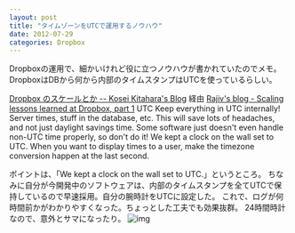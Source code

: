 ```yaml
---
layout: post
title: "タイムゾーンをUTCで運用するノウハウ"
date: 2012-07-29
categories: Dropbox
---
```


Dropboxの運用で、細かいけれど役に立つノウハウが書かれていたのでメモ。
DropboxはDBから何から内部のタイムスタンプはUTCを使っているらしい。

 [Dropbox のスケールとか -- Kosei Kitahara's Blog](http://surgo.jp/2012/07/dropbox.html) 経由
 [Rajiv's blog - Scaling lessons learned at Dropbox, part 1](http://eranki.tumblr.com/post/27076431887/scaling-lessons-learned-at-dropbox-part-1)
 UTC
 Keep everything in UTC internally! Server times, stuff in the
 database, etc. This will save lots of headaches, and not just daylight
 savings time. Some software just doesn't even handle non-UTC time
 properly, so don't do it! We kept a clock on the wall set to UTC. When
 you want to display times to a user, make the timezone conversion
 happen at the last second.

ポイントは、「We kept a clock on the wall set to UTC.」というところ。
ちなみに自分が今開発中のソフトウェアは、内部のタイムスタンプを全てUTCで保持しているので早速採用。自分の腕時計をUTCに設定した。
これで、ログが何時間前かがわかりやすくなった。ちょっとした工夫でも効果抜群。
24時間時計なので、意外とサマになったり。
![img](http://pix.am/cctv.png)
